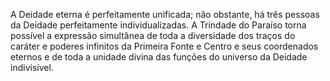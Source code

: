 ﻿A Deidade eterna é perfeitamente unificada; não obstante, há três pessoas da Deidade perfeitamente individualizadas. A Trindade do Paraíso torna possível a expressão simultânea de toda a diversidade dos traços do caráter e poderes infinitos da Primeira Fonte e Centro e seus coordenados eternos e de toda a unidade divina das funções do universo da Deidade indivisível.